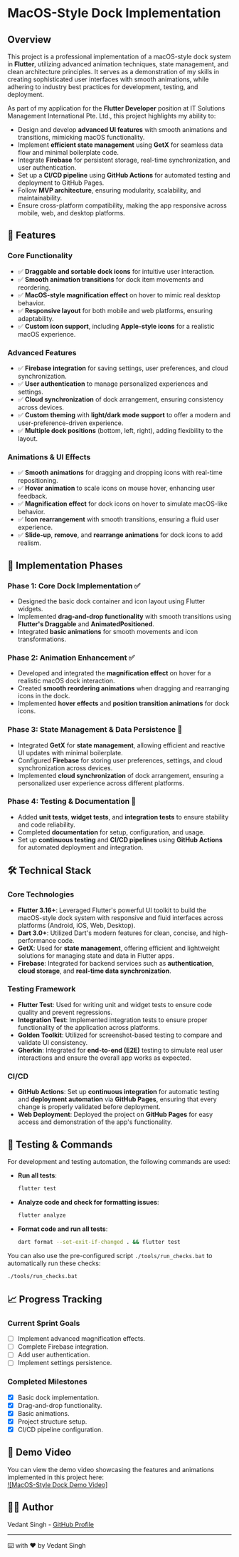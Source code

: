 # MacOS-Style Dock Implementation

## Overview

This project is a professional implementation of a macOS-style dock system in **Flutter**, utilizing advanced animation techniques, state management, and clean architecture principles. It serves as a demonstration of my skills in creating sophisticated user interfaces with smooth animations, while adhering to industry best practices for development, testing, and deployment.

As part of my application for the **Flutter Developer** position at IT Solutions Management International Pte. Ltd., this project highlights my ability to:
- Design and develop **advanced UI features** with smooth animations and transitions, mimicking macOS functionality.
- Implement **efficient state management** using **GetX** for seamless data flow and minimal boilerplate code.
- Integrate **Firebase** for persistent storage, real-time synchronization, and user authentication.
- Set up a **CI/CD pipeline** using **GitHub Actions** for automated testing and deployment to GitHub Pages.
- Follow **MVP architecture**, ensuring modularity, scalability, and maintainability.
- Ensure cross-platform compatibility, making the app responsive across mobile, web, and desktop platforms.

## 🚀 Features

### Core Functionality
- ✅ **Draggable and sortable dock icons** for intuitive user interaction.
- ✅ **Smooth animation transitions** for dock item movements and reordering.
- ✅ **MacOS-style magnification effect** on hover to mimic real desktop behavior.
- ✅ **Responsive layout** for both mobile and web platforms, ensuring adaptability.
- ✅ **Custom icon support**, including **Apple-style icons** for a realistic macOS experience.

### Advanced Features
- ✅ **Firebase integration** for saving settings, user preferences, and cloud synchronization.
- ✅ **User authentication** to manage personalized experiences and settings.
- ✅ **Cloud synchronization** of dock arrangement, ensuring consistency across devices.
- ✅ **Custom theming** with **light/dark mode support** to offer a modern and user-preference-driven experience.
- ✅ **Multiple dock positions** (bottom, left, right), adding flexibility to the layout.

### Animations & UI Effects
- ✅ **Smooth animations** for dragging and dropping icons with real-time repositioning.
- ✅ **Hover animation** to scale icons on mouse hover, enhancing user feedback.
- ✅ **Magnification effect** for dock icons on hover to simulate macOS-like behavior.
- ✅ **Icon rearrangement** with smooth transitions, ensuring a fluid user experience.
- ✅ **Slide-up**, **remove**, and **rearrange animations** for dock icons to add realism.

## 📱 Implementation Phases

### Phase 1: Core Dock Implementation ✅
- Designed the basic dock container and icon layout using Flutter widgets.
- Implemented **drag-and-drop functionality** with smooth transitions using **Flutter's Draggable** and **AnimatedPositioned**.
- Integrated **basic animations** for smooth movements and icon transformations.

### Phase 2: Animation Enhancement ✅
- Developed and integrated the **magnification effect** on hover for a realistic macOS dock interaction.
- Created **smooth reordering animations** when dragging and rearranging icons in the dock.
- Implemented **hover effects** and **position transition animations** for dock icons.

### Phase 3: State Management & Data Persistence 🚧
- Integrated **GetX** for **state management**, allowing efficient and reactive UI updates with minimal boilerplate.
- Configured **Firebase** for storing user preferences, settings, and cloud synchronization across devices.
- Implemented **cloud synchronization** of dock arrangement, ensuring a personalized user experience across different platforms.

### Phase 4: Testing & Documentation 🚧
- Added **unit tests**, **widget tests**, and **integration tests** to ensure stability and code reliability.
- Completed **documentation** for setup, configuration, and usage.
- Set up **continuous testing** and **CI/CD pipelines** using **GitHub Actions** for automated deployment and integration.

## 🛠 Technical Stack

### Core Technologies
- **Flutter 3.16+**: Leveraged Flutter's powerful UI toolkit to build the macOS-style dock system with responsive and fluid interfaces across platforms (Android, iOS, Web, Desktop).
- **Dart 3.0+**: Utilized Dart's modern features for clean, concise, and high-performance code.
- **GetX**: Used for **state management**, offering efficient and lightweight solutions for managing state and data in Flutter apps.
- **Firebase**: Integrated for backend services such as **authentication**, **cloud storage**, and **real-time data synchronization**.
  
### Testing Framework
- **Flutter Test**: Used for writing unit and widget tests to ensure code quality and prevent regressions.
- **Integration Test**: Implemented integration tests to ensure proper functionality of the application across platforms.
- **Golden Toolkit**: Utilized for screenshot-based testing to compare and validate UI consistency.
- **Gherkin**: Integrated for **end-to-end (E2E)** testing to simulate real user interactions and ensure the overall app works as expected.

### CI/CD
- **GitHub Actions**: Set up **continuous integration** for automatic testing and **deployment automation** via **GitHub Pages**, ensuring that every change is properly validated before deployment.
- **Web Deployment**: Deployed the project on **GitHub Pages** for easy access and demonstration of the app's functionality.

## 🧪 Testing & Commands

For development and testing automation, the following commands are used:

- **Run all tests**:
    ```bash
    flutter test
    ```

- **Analyze code and check for formatting issues**:
    ```bash
    flutter analyze
    ```

- **Format code and run all tests**:
    ```bash
    dart format --set-exit-if-changed . && flutter test
    ```

You can also use the pre-configured script `./tools/run_checks.bat` to automatically run these checks:
```bash
./tools/run_checks.bat
```

## 📈 Progress Tracking

### Current Sprint Goals
- [ ] Implement advanced magnification effects.
- [ ] Complete Firebase integration.
- [ ] Add user authentication.
- [ ] Implement settings persistence.

### Completed Milestones
- [x] Basic dock implementation.
- [x] Drag-and-drop functionality.
- [x] Basic animations.
- [x] Project structure setup.
- [x] CI/CD pipeline configuration.

## 🎥 Demo Video

You can view the demo video showcasing the features and animations implemented in this project here:  
[![MacOS-Style Dock Demo Video]](https://github.com/user-attachments/assets/8a24ae82-25fc-4e0d-8fb0-853d3ec79904)

## 🙋‍♂️ Author

Vedant Singh - [GitHub Profile](https://github.com/geekyved)

---

⌨️ with ❤️ by Vedant Singh
